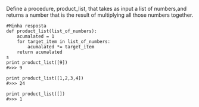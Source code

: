 
 Define a procedure, product_list, that takes as input a list of numbers,and returns a number that is the result of multiplying all those numbers together.

```
#Minha resposta
def product_list(list_of_numbers):
    acumalated = 1
    for target_item in list_of_numbers:
        acumalated *= target_item
    return acumalated 
s
print product_list([9])
#>>> 9

print product_list([1,2,3,4])
#>>> 24

print product_list([])
#>>> 1
```

